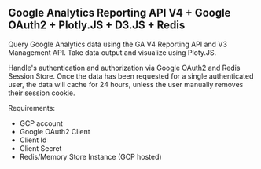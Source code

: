 ## Google Analytics Reporting API V4 + Google OAuth2 + Plotly.JS + D3.JS + Redis

Query Google Analytics data using the GA V4 Reporting API and V3 Management API. Take data output and visualize using Ploty.JS.

Handle's authentication and authorization via Google OAuth2 and Redis Session Store. 
Once the data has been requested for a single authenticated user, the data will cache for 24 hours, unless the user manually removes their session cookie.

Requirements:
  * GCP account
  * Google OAuth2 Client
  * Client Id
  * Client Secret
  * Redis/Memory Store Instance (GCP hosted)
